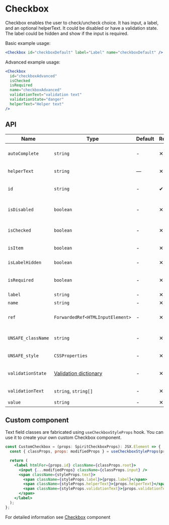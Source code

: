 # Checkbox

Checkbox enables the user to check/uncheck choice.
It has input, a label, and an optional helperText.
It could be disabled or have a validation state.
The label could be hidden and show if the input is required.

Basic example usage:

```jsx
<Checkbox id="checkboxDefault" label="Label" name="checkboxDefault" />
```

Advanced example usage:

```jsx
<Checkbox
  id="checkboxAdvanced"
  isChecked
  isRequired
  name="checkboxAdvanced"
  validationText="validation text"
  validationState="danger"
  helperText="Helper text"
/>
```

## API

| Name               | Type                                           | Default | Required | Description                                          |
| ------------------ | ---------------------------------------------- | ------- | -------- | ---------------------------------------------------- |
| `autoComplete`     | `string`                                       | -       | ✕        | [Automated assistance in filling][autocomplete-attr] |
| `helperText`       | `string`                                       | —       | ✕        | Custom helper text                                   |
| `id`               | `string`                                       | -       | ✔        | Input and label identification                       |
| `isDisabled`       | `boolean`                                      | -       | ✕        | Whether is field disabled                            |
| `isChecked`        | `boolean`                                      | -       | ✕        | Whether is field checked                             |
| `isItem`           | `boolean`                                      | -       | ✕        | To render in [Item][item] mode                       |
| `isLabelHidden`    | `boolean`                                      | -       | ✕        | Whether is label hidden                              |
| `isRequired`       | `boolean`                                      | -       | ✕        | Whether is field required                            |
| `label`            | `string`                                       | -       | ✕        | Label text                                           |
| `name`             | `string`                                       | -       | ✕        | Input name                                           |
| `ref`              | `ForwardedRef<HTMLInputElement>`               | -       | ✕        | Input element reference                              |
| `UNSAFE_className` | `string`                                       | -       | ✕        | Wrapper custom class name                            |
| `UNSAFE_style`     | `CSSProperties`                                | -       | ✕        | Wrapper custom style                                 |
| `validationState`  | [Validation dictionary][dictionary-validation] | -       | ✕        | Type of validation state.                            |
| `validationText`   | `string`, `string[]`                           | -       | ✕        | Validation text                                      |
| `value`            | `string`                                       | -       | ✕        | Input value                                          |

## Custom component

Text field classes are fabricated using `useCheckboxStyleProps` hook. You can use it to create your own custom Checkbox component.

```jsx
const CustomCheckbox = (props: SpiritCheckboxProps): JSX.Element => {
  const { classProps, props: modifiedProps } = useCheckboxStyleProps(props);

  return (
    <label htmlFor={props.id} className={classProps.root}>
      <input {...modifiedProps} className={classProps.input} />
      <span className={styleProps.text}>
        <span className={styleProps.label}>{props.label}</span>
        <span className={styleProps.helperText}>{props.helperText}</span>
        <span className={styleProps.validationText}>{props.validationText}</span>
      </span>
    </label>
  );
};
```

For detailed information see [Checkbox](https://github.com/lmc-eu/spirit-design-system/blob/main/packages/web/src/scss/components/Checkbox/README.md) component

[item]: https://github.com/lmc-eu/spirit-design-system/blob/main/packages/web-react/src/components/Item/README.md
[dictionary-validation]: https://github.com/lmc-eu/spirit-design-system/blob/main/docs/DICTIONARIES.md#validation
[autocomplete-attr]: https://developer.mozilla.org/en-US/docs/Web/HTML/Attributes/autocomplete
